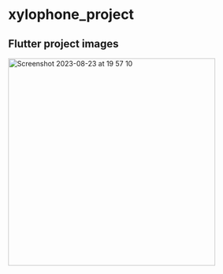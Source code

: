 # xylophone_project

## Flutter project images

<img width="420" alt="Screenshot 2023-08-23 at 19 57 10" src="https://github.com/MatheusChignolli/xylophone-with-flutter/assets/42878321/c228aa7b-9349-4b13-8de5-fe95e55487ff">
